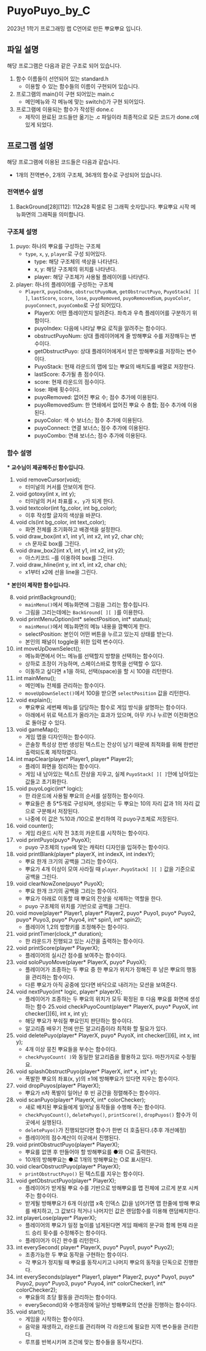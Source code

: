# PuyoPuyo_by_C
2023년 1학기 프로그래밍 랩 C언어로 만든 뿌요뿌요 입니다.

## 파일 설명
해당 프로그램은 다음과 같은 구조로 되어 있습니다.
1. 함수 이름들이 선언되어 있는 standard.h
    - 이용할 수 있는 함수들의 이름이 구현되어 있습니다.
2. 프로그램의 main()이 구현 되어있는 main.c
    - 메인메뉴와 각 메뉴에 맞는 switch()가 구현 되어있다.
3. 프로그램에 이용되는 함수가 작성된 done.c
    - 제작이 완료된 코드들만 옮기는 .c 파일이라 최종적으로 모든 코드가 done.c에 있게 되었다.

## 프로그램 설명
해당 프로그램에 이용된 코드들은 다음과 같습니다.
  - 1개의 전역변수, 2개의 구조체, 36개의 함수로 구성되어 있습니다.

### 전역변수 설명
1. BackGround[28][112]: 112x28 픽셀로 된 그래픽 숫자입니다. 뿌요뿌요 시작 메뉴화면의 그래픽을 의미합니다.

### 구조체 설명
1. puyo: 하나의 뿌요를 구성하는 구조체
    - `type`, `x`, `y`, `player`로 구성 되어있다.
        - type: 해당 구조체의 색상을 나타낸다.  
        - x, y: 해당 구조체의 위치를 나타낸다.  
        - player: 해당 구조체가 사용될 플레이어를 나타낸다.  
2. player: 하나의 플레이어를 구성하는 구조체
    - `PlayerX`, `puyoIndex`, `obstructPuyoNum`, `getObstructPuyo`, `PuyoStack[ ][ ]`, `lastScore`, `score`, `lose`, `puyoRemoved`, `puyoRemovedSum`, `puyoColor`, `puyoConnect`, `puyoCombo`로 구성 되어있다.
        - PlayerX: 어떤 플레이언지 알려준다. 좌측과 우측 플레이어를 구분하기 위함이다.    
        - puyoIndex: 다음에 나타날 뿌요 로직을 알려주는 함수이다.    
        - obstructPuyoNum: 상대 플레이어에게 줄 방해뿌요 수를 저장해두는 변수이다.    
        - getObstructPuyo: 상대 플레이어에게서 받은 방해뿌요를 저장하는 변수이다.    
        - PuyoStack: 현재 라운드의 맵에 있는 뿌요의 배치도를 배열로 저장한다.    
        - lastScore: 추가될 총 점수이다.    
        - score: 현재 라운드의 점수이다.    
        - lose: 패배 횟수이다.    
        - puyoRemoved: 없어진 뿌요 수; 점수 추가에 이용된다.    
        - puyoRemovedSum: 한 연쇄에서 없어진 뿌요 수 총합; 점수 추가에 이용된다.    
        - puyoColor: 색 수 보너스; 점수 추가에 이용된다.    
        - puyoConnect: 연결 보너스; 점수 추가에 이용된다.    
        - puyoCombo: 연쇄 보너스; 점수 추가에 이용된다.    

### 함수 설명
__\* 교수님이 제공해주신 함수입니다.__  

1. void removeCursor(void);
    - 터미널의 커서를 안보이게 한다.
2. void gotoxy(int x, int y);
    - 터미널의 커서 좌표를 `x, y`가 되게 한다.
3. void textcolor(int fg_color, int bg_color);
    - 이후 작성할 글자의 색상을 바꾼다.
4. void cls(int bg_color, int text_color);
    - 화면 전체를 초기화하고 배경색을 설정한다.
5. void draw_box(int x1, int y1, int x2, int y2, char ch);
    - `ch` 문자로 box를 그린다.
6. void draw_box2(int x1, int y1, int x2, int y2);
    - 아스키코드 `─`를 이용하여 box를 그린다.
7. void draw_hline(int y, int x1, int x2, char ch);
    - x1부터 x2에 선을 line을 그린다.


__\* 본인이 제작한 함수입니다.__  

8. void printBackground();
    - `mainMenu()`에서 메뉴화면에 그림을 그리는 함수힙니다.
    - 그림을 그리는데에는 `BackGround[ ][ ]`를 이용한다.
9. void printMenuOption(int* selectPosition, int* status);
    - `mainMenu()`에서 메뉴화면의 메뉴 내용을 깜빡이게 한다.
    - selectPosition: 본인이 어떤 버튼을 누르고 있는지 상태를 받는다.
    - 본인의 패널이 toggle을 위한 입력 변수이다.
10. int moveUpDownSelect();
    - 메뉴화면에서 어느 메뉴를 선택할지 방향을 선택하는 함수이다.
    - 상하로 조정이 가능하며, 스페이스바로 항목을 선택할 수 있다.
    - 이동하고 싶다면 ±1을 하되, 선택(space)을 할 시 100을 리턴한다.
11. int mainMenu();
    - 메인메뉴 전체를 관리하는 함수이다.
    - `moveUpDownSelect()`에서 100을 받으면 `selectPosition` 값을 리턴한다.
12. void explain();
    - 뿌요뿌요 세번째 메뉴를 담당하는 함수로 게임 방식을 설명하는 함수이다.
    - 아래에서 위로 텍스트가 올라가는 효과가 있으며, 아무 키나 누르면 이전화면으로 돌아갈 수 있다.
13. void gameMap();
    - 게임 맵을 디자인하는 함수이다.
    - 콘솔창 특성상 한번 생성된 텍스트는 잔상이 남기 때문에 최적화를 위해 한번만 출력되도록 제작하였다.
14. int mapClear(player* Player1, player* Player2);
    - 플레이 화면을 정리하는 함수이다.
    - 게임 내 남아있는 텍스트 잔상을 지우고, 실제 `PuyoStack[ ][ ]`안에 남아있는 값들고 초기화한다.
15. void puyoLogic(int* logic);
    - 한 라운드에 사용될 뿌요의 순서를 설정하는 함수이다.
    - 뿌요들은 총 5*5개로 구성되며, 생성되는 두 뿌요는 10의 자리 값과 1의 자리 값으로 구분해서 저장된다.
    - 나중에 이 값은 %10과 /10으로 분리하여 각 puyo구조체로 저장된다.
16. void counter();
    - 게임 라운드 시작 전 3초의 카운트를 시작하는 함수이다.
17. void printPuyo(puyo* PuyoX);
    - puyo 구조체의 `type`에 맞는 캐릭터 디자인을 입혀주는 함수이다.
18. void printBlank(player* playerX, int indexX, int indexY);
    - 뿌요 한개 크기의 공백을 그리는 함수이다.
    - 뿌요가 4개 이상이 모여 사라질 때 `player.PuyoStack[ ][ ]` 값을 기준으로 공백을 그린다.
19. void clearNowZone(puyo* PuyoX);
    - 뿌요 한개 크기의 공백을 그리는 함수이다.
    - 뿌요가 아래로 이동할 때 뿌요의 잔상을 삭제하는 역할을 한다.
    - puyo 구조체의 위치를 기반으로 공백을 그린다.
20. void move(player* Player1, player* Player2, puyo* Puyo1, puyo* Puyo2, puyo* Puyo3, puyo* Puyo4, int* spin1, int* spin2);
    - 플레이어 1,2의 방향키를 조정해주는 함수이다.
21. void printTimer(clock_t* duration);
    - 한 라운드가 진행되고 있는 시간을 출력하는 함수이다.
22. void printScore(player* PlayerX);
    - 플레이어의 실시간 점수를 보여주는 함수이다.
23. void soloPuyoMove(player* PlayerX, puyo* PuyoX);
    - 플레이어가 조종하는 두 뿌요 중 한 뿌요가 위치가 정해진 후 남은 뿌요의 행동을 관리하는 함수이다.
    - 다른 뿌요가 아직 공중에 있다면 바닥으로 내려가는 모션을 보여준다.
24. void nextPuyo(int* logic, player* playerX);
    - 플레이어가 조종하는 두 뿌요의 위치가 모두 확정된 후 다음 뿌요를 화면에 생성하는 함수
25.void checkPuyoCount(player* PlayerX, puyo* PuyoX, int checker[][6], int x, int y);
    - 해당 뿌요가 부숴질 뿌요인지 판단하는 함수이다.
    - 알고리즘 배우기 전에 만든 알고리즘이라 최적화 할 필요가 있다.
26. void deletePuyo(player* PlayerX, puyo* PuyoX, int checker[][6], int x, int y);
    - 4개 이상 뭉친 뿌요들을 부수는 함수이다.
    - `checkPuyoCount( )`와 동일한 알고리즘을 활용하고 있다. 마찬가지로 수정필요.
27. void splashObstructPuyo(player* PlayerX, int* x, int* y);
    - 폭발한 뿌요의 좌표(x, y)의 ±1에 방해뿌요가 있다면 지우는 함수이다.
28. void dropPuyos(player* PlayerX);
    - 뿌요가 n차 폭발이 일어난 후 빈 공간을 정렬해주는 함수이다.
29. void scanPuyo(player* PlayerX, int* colorChecker);
    - 새로 배치된 뿌요들에게 일어날 동작들을 수행해 주는 함수이다.
    - `checkPuyoCount()`, `deletePuyo()`, `printScore()`, `dropPuyos()` 함수가 이곳에서 실행된다.
    - `deletePuyo()`가 진행되었다면 함수가 한번 더 호출된다.(추후 개선예정)
    - 플레이어의 점수계산이 이곳에서 진행된다.
30. void printObstructPuyo(player* PlayerX);
    - 뿌요를 없앤 후 만들어야 할 방해뿌요를 ●와 ○로 출력한다.
    - 10개의 방해뿌요는 ●로 1개의 방해뿌요는 ○로 표시된다.
31. void clearObstructPuyo(player* PlayerX);
    - `printObstructPuyo()` 된 텍스트를 지우는 함수이다.
32. void getObstructPuyo(player* PlayerX);
    - 플레이어가 받게될 뿌요 수를 기반으로 방해뿌요를 맵 전체에 고르게 분포 시켜주는 함수이다.
    - 받게될 방해뿌요가 6개 이상(맵 x축 인덱스 값)을 넘어가면 맵 한줄에 방해 뿌요를 배치하고, 그 값보다 적거나 나머지인 값은 랜덤함수를 이용해 랜덤배치한다.
33. int playerLose(player* PlayerX);
    - 플레이어의 뿌요가 일정 높이를 넘게된다면 게임 패배의 문구와 함께 현재 라운드 승리 횟수를 수정해주는 함수이다.
    - 플레이어가 이긴 판수를 리턴한다.
34. int everySecond( player* PlayerX, puyo* Puyo1, puyo* Puyo2);
    - 조종가능한 두 뿌요 동작을 구현하는 함수이다.
    - 각 뿌요가 정지될 때 뿌요를 동작시키고 나머지 뿌요의 동작을 단독으로 진행한다.
35. int everySeconds(player* Player1, player* Player2, puyo* Puyo1, puyo* Puyo2, puyo* Puyo3, puyo* Puyo4, int* colorChecker1, int* colorChecker2);
    - 뿌요들의 초당 활동을 관리하는 함수이다.
    - everySecond()와 수행과정에 일어난 방해뿌요의 연산을 진행하는 함수이다.
36. void start();
    - 게임을 시작하는 함수이다.
    - 음악을 재생하고, 라운드를 관리하며 각 라운드에 필요한 지역 변수들을 관리한다.
    - 루프를 반복시키며 조건에 맞는 함수들을 동작시킨다.

